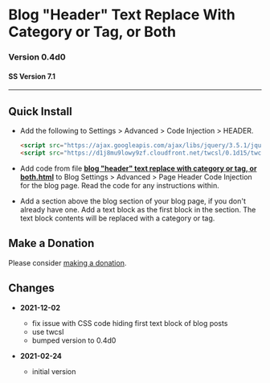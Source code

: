 # Blog "Header" Text Replace With Category or Tag, or Both

### Version 0.4d0

#### SS Version 7.1

---

## Quick Install

* Add the following to Settings > Advanced > Code Injection > HEADER.
  
  ```html
  <script src="https://ajax.googleapis.com/ajax/libs/jquery/3.5.1/jquery.min.js"></script>
  <script src="https://d1j8mu9lowy9zf.cloudfront.net/twcsl/0.1d15/twcsl.js"></script>
  ```
  
* Add code from file
  **[blog "header" text replace with category or tag, or both.html](blog%20%22header%22%20text%20replace%20with%20category%20or%20tag,%20or%20both.html#L1)**
  to Blog Settings > Advanced > Page Header Code Injection for the blog page.
  Read the code for any instructions within.
  
* Add a section above the blog section of your blog page, if you don't already
  have one. Add a text block as the first block in the section. The text block
  contents will be replaced with a category or tag.

## Make a Donation

Please consider
[making a donation](https://github.com/tomsWebConsulting/twcsl#make-a-donation).

## Changes

<!-- * **2021-11-15**

  * fix for description layout issue when categories are set to side for Brine
  * bumped version to 0.3d0
  -->
* **2021-12-02**

  * fix issue with CSS code hiding first text block of blog posts
  * use twcsl
  * bumped version to 0.4d0
  
* **2021-02-24**

  * initial version
